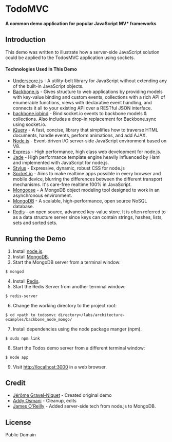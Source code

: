 # TodoMVC

#### A common demo application for popular JavaScript MV* frameworks

## Introduction

This demo was written to illustrate how a server-side JavaScript solution could be applied to the TodosMVC application using sockets.

#### Technologies Used In This Demo

- [Underscore.js](http://documentcloud.github.com/underscore/) - A utility-belt library for JavaScript without extending any of the built-in JavaScript objects.
- [Backbone.js](http://documentcloud.github.com/backbone/) - Gives structure to web applications by providing models with key-value binding and custom events, collections with a rich API of enumerable functions, views with declarative event handling, and connects it all to your existing API over a RESTful JSON interface.
- [backbone.iobind](https://github.com/logicalparadox/backbone.iobind) - Bind socket.io events to backbone models & collections. Also includes a drop-in replacement for Backbone.sync using socket.io.
- [jQuery](http://jquery.com/) - A fast, concise, library that simplifies how to traverse HTML documents, handle events, perform animations, and add AJAX.
- [Node.js](http://nodejs.org/) - Event-driven I/O server-side JavaScript environment based on V8.
- [Express](http://expressjs.com/) - High performance, high class web development for node.js.
- [Jade](http://jade-lang.com/) - High performance template engine heavily influenced by Haml and implemented with JavaScript for node.js.
- [Stylus](http://learnboost.github.com/stylus/) - Expressive, dynamic, robust CSS for node.js
- [Socket.io](http://socket.io/) - Aims to make realtime apps possible in every browser and mobile device, blurring the differences between the different transport mechanisms. It's care-free realtime 100% in JavaScript.
- [Mongoose](http://mongoosejs.com/) - A MongoDB object modeling tool designed to work in an asynchronous environment.
- [MongoDB](http://www.mongodb.org/) - A scalable, high-performance, open source NoSQL database.
- [Redis](http://redis.io/) - an open source, advanced key-value store. It is often referred to as a data structure server since keys can contain strings, hashes, lists, sets and sorted sets.

## Running the Demo

1. Install [node.js](http://nodejs.org/#download).
2. Install [MongoDB](http://www.mongodb.org/downloads).
3. Start the MongoDB server from a terminal window:
```
$ mongod
```
4. Install [Redis](http://redis.io/download).
5. Start the Redis Server from another terminal window:
```
$ redis-server
```
6. Change the working directory to the project root:
```
$ cd <path to todosmvc directory>/labs/architecture-examples/backbone_node_mongo/
```
7. Install dependencies using the node package manger (npm).
```
$ sudo npm link
```
8. Start the Todos demo server from a different terminal window:
```
$ node app
```
9. Visit [http://localhost:3000](http://localhost:3000) in a web browser.

## Credit

- [Jérôme Gravel-Niquet](http://jgn.me/) - Created original demo
- [Addy Osmani](http://addyosmani.com/) - Cleanup, edits
- [James O'Reilly](http://jamesor.com/) - Added server-side tech from node.js to MongoDB.

## License

Public Domain